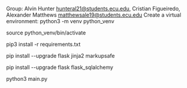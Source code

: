 Group: Alvin Hunter hunteral21@students.ecu.edu, Cristian Figueiredo, Alexander Matthews matthewsale19@students.ecu.edu
Create a virtual environment:
python3 -m venv python_venv

source python_venv/bin/activate

pip3 install -r requirements.txt

pip install --upgrade flask jinja2 markupsafe

pip install --upgrade flask flask_sqlalchemy

python3 main.py